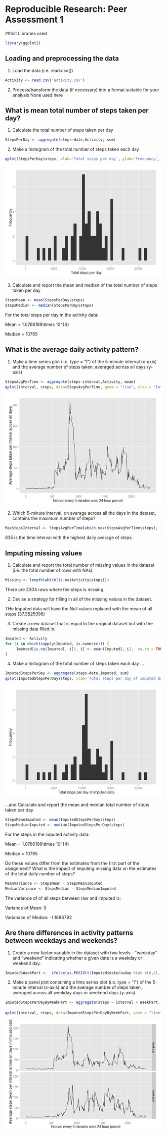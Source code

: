 # Reproducible Research: Peer Assessment 1


##Init
Libraries used

```r
library(ggplot2)
```


## Loading and preprocessing the data

1. Load the data (i.e. read.csv())


```r
Activity <- read.csv('activity.csv')
```

2. Process/transform the data (if necessary) into a format suitable for your analysis
None used here


## What is mean total number of steps taken per day?

1. Calculate the total number of steps taken per day

```r
StepsPerDay <- aggregate(steps~date,Activity, sum)
```
2. Make a histogram of the total number of steps taken each day

```r
qplot(StepsPerDay$steps, xlab='Total steps per day', ylab='Frequency', binwidth=500)
```

![](./PA1_template_files/figure-html/unnamed-chunk-4-1.png) 

3. Calculate and report the mean and median of the total number of steps taken per day


```r
StepsMean <- mean(StepsPerDay$steps)
StepsMedian <- median(StepsPerDay$steps)
```

For the total steps per day in the activity data:

Mean = 1.0766189\times 10^{4}

Median = 10765


## What is the average daily activity pattern?
1. Make a time series plot (i.e. type = "l") of the 5-minute interval (x-axis) and the average number of steps taken, averaged across all days (y-axis)


```r
StepsAvgPerTime <- aggregate(steps~interval,Activity, mean)
qplot(interval, steps, data=StepsAvgPerTime, geom = "line", xlab = "Interval every 5 minutes over 24 hour period", ylab="Average steps taken per interval across all days")
```

![](./PA1_template_files/figure-html/unnamed-chunk-6-1.png) 


2. Which 5-minute interval, on average across all the days in the dataset, contains the maximum number of steps?

```r
MaxStepsInterval <- StepsAvgPerTime[which.max(StepsAvgPerTime$steps),'interval']
```

835 is the time interval with the highest daily average of steps.


## Imputing missing values
1. Calculate and report the total number of missing values in the dataset (i.e. the total number of rows with NAs)

```r
Missing <- length(which(is.na(Activity$steps)))
```
There are 2304 rows where the steps is missing.


2. Devise a strategy for filling in all of the missing values in the dataset. 

THe Imputed data will have the Null values replaced with the mean of all steps (37.3825996)


3. Create a new dataset that is equal to the original dataset but with the missing data filled in.


```r
Imputed <- Activity
for (i in which(sapply(Imputed, is.numeric))) {
     Imputed[is.na(Imputed[, i]), i] <- mean(Imputed[, i],  na.rm = TRUE)
}
```


4. Make a histogram of the total number of steps taken each day ...


```r
ImputedStepsPerDay <- aggregate(steps~date,Imputed, sum)
qplot(ImputedStepsPerDay$steps, xlab='Total steps per day of imputed data', ylab='Frequency', binwidth=500)
```

![](./PA1_template_files/figure-html/unnamed-chunk-10-1.png) 


...and Calculate and report the mean and median total number of steps taken per day. 


```r
StepsMeanImputed <- mean(ImputedStepsPerDay$steps)
StepsMedianImputed <- median(ImputedStepsPerDay$steps)
```


For the steps in the imputed activity data:

Mean = 1.0766189\times 10^{4}

Median = 10765


Do these values differ from the estimates from the first part of the assignment? What is the impact of imputing missing data on the estimates of the total daily number of steps?


```r
MeanVariance <- StepsMean - StepsMeanImputed
MedianVariance <- StepsMedian - StepsMedianImputed
```

The variance of of all steps between raw and imputed is:

Variance of Mean: 0

Varianace of Median: -1.1886792



## Are there differences in activity patterns between weekdays and weekends?
1. Create a new factor variable in the dataset with two levels - "weekday" and "weekend" indicating whether a given date is a weekday or weekend day.


```r
Imputed$WeekPart <-  ifelse(as.POSIXlt(Imputed$date)$wday %in% c(0,6), 'weekend', 'weekday')
```

2. Make a panel plot containing a time series plot (i.e. type = "l") of the 5-minute interval (x-axis) and the average number of steps taken, averaged across all weekday days or weekend days (y-axis).


```r
ImputedStepsPerDayByWeekPart <- aggregate(steps ~ interval + WeekPart, data=Imputed, mean)

qplot(interval, steps, data=ImputedStepsPerDayByWeekPart, geom = "line", xlab = "Interval every 5 minutes over 24 hour period", ylab="Average steps taken per interval across all days in imputed data", facets="WeekPart ~ .")
```

![](./PA1_template_files/figure-html/unnamed-chunk-14-1.png) 
